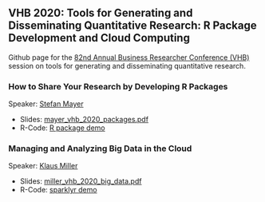 ## VHB 2020: Tools for Generating and Disseminating Quantitative Research: R Package Development and Cloud Computing

Github page for the [82nd Annual Business Researcher Conference (VHB)](www.bwl2020.org) session on tools for generating and disseminating quantitative research.

### How to Share Your Research by Developing R Packages

Speaker: [Stefan Mayer](https://uni-tuebingen.de/en/148617)

* Slides: [mayer_vhb_2020_packages.pdf](mayer_vhb_2020_packages.pdf)
* R-Code: [R package demo](mayer_vhb_2020_packages.R)

### Managing and Analyzing Big Data in the Cloud

Speaker: [Klaus Miller](https://sites.google.com/view/klausmiller)

* Slides: [miller_vhb_2020_big_data.pdf](miller_vhb_2020_big_data.pdf)
* R-Code: [sparklyr demo](miller_vhb_2020_sparklyr.R)

